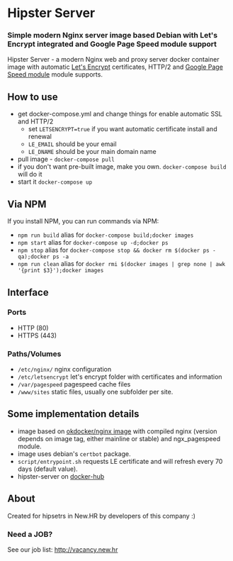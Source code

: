 # Hipster Server

### Simple modern Nginx server image based Debian with Let's Encrypt integrated and Google Page Speed module support

Hipster Server - a modern Nginx web and proxy server docker container image with automatic [Let's Encrypt](https://letsencrypt.org) certificates, HTTP/2 and [Google Page Speed module](https://developers.google.com/speed/pagespeed/module/) module supports.

## How to use

- get docker-compose.yml and change things for enable automatic SSL and HTTP/2
    - set `LETSENCRYPT=true` if you want automatic certificate install and renewal
    - `LE_EMAIL` should be your email
    - `LE_DNAME` should be your main domain name
- pull image - `docker-compose pull`
- if you don't want pre-built image, make you own. `docker-compose build` will do it
- start it `docker-compose up`

## Via NPM

If you install NPM, you can run commands via NPM:

- `npm run build` alias for `docker-compose build;docker images`
- `npm start` alias for `docker-compose up -d;docker ps`
- `npm stop` alias for `docker-compose stop && docker rm $(docker ps -qa);docker ps -a`
- `npm run clean` alias for `docker rmi $(docker images | grep none | awk '{print $3}');docker images`

## Interface

### Ports

- HTTP (80)
- HTTPS (443)

### Paths/Volumes

- `/etc/nginx/` nginx configuration
- `/etc/letsencrypt` let's encrypt folder with certificates and information
- `/var/pagespeed` pagespeed cache files
- `/www/sites` static files, usually one subfolder per site.


## Some implementation details

- image based on [okdocker/nginx image](https://okdocker.github.io/nginx.html) with compiled nginx (version depends on image tag, either mainline or stable)
and ngx_pagespeed module.
- image uses debian's `certbot` package.
- `script/entrypoint.sh` requests LE certificate and will refresh every 70 days (default value).
- hipster-server on [docker-hub](https://hub.docker.com/r/newhr/hipster-server/)


## About
Created for hipsetrs in New.HR by developers of this company :)

### Need a JOB?
See our job list: http://vacancy.new.hr
